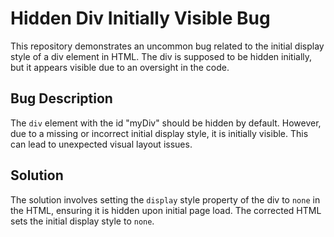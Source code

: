 # Hidden Div Initially Visible Bug

This repository demonstrates an uncommon bug related to the initial display style of a div element in HTML. The div is supposed to be hidden initially, but it appears visible due to an oversight in the code.

## Bug Description

The `div` element with the id "myDiv" should be hidden by default. However, due to a missing or incorrect initial display style, it is initially visible.  This can lead to unexpected visual layout issues.

## Solution

The solution involves setting the `display` style property of the div to `none` in the HTML, ensuring it is hidden upon initial page load. The corrected HTML sets the initial display style to `none`. 